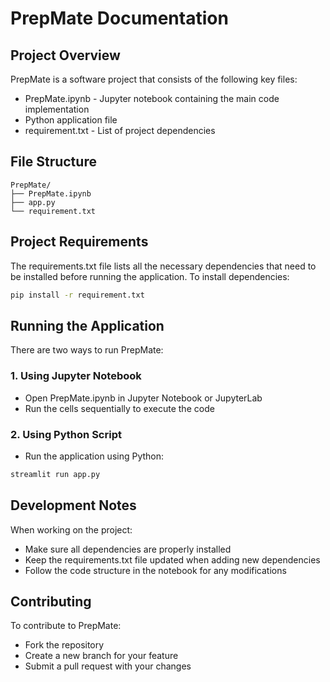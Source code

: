 # PrepMate Documentation

## Project Overview

PrepMate is a software project that consists of the following key files:

- PrepMate.ipynb - Jupyter notebook containing the main code implementation
- Python application file
- requirement.txt - List of project dependencies

## File Structure

```
PrepMate/
├── PrepMate.ipynb
├── app.py
└── requirement.txt
```

## Project Requirements

The requirements.txt file lists all the necessary dependencies that need to be installed before running the application. To install dependencies:

```bash
pip install -r requirement.txt
```

## Running the Application

There are two ways to run PrepMate:

### 1. Using Jupyter Notebook

- Open PrepMate.ipynb in Jupyter Notebook or JupyterLab
- Run the cells sequentially to execute the code

### 2. Using Python Script

- Run the application using Python:

```bash
streamlit run app.py
```

## Development Notes

When working on the project:

- Make sure all dependencies are properly installed
- Keep the requirements.txt file updated when adding new dependencies
- Follow the code structure in the notebook for any modifications

## Contributing

To contribute to PrepMate:

- Fork the repository
- Create a new branch for your feature
- Submit a pull request with your changes
